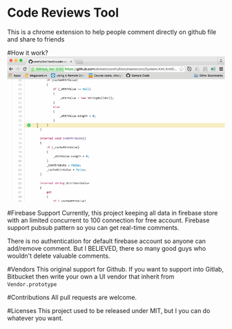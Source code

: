 # Code Reviews Tool
This is a chrome extension to help people comment directly on github file and share to friends

#How it work?
![How it work!](https://raw.githubusercontent.com/sangcu/code-reviews-extension/master/demo.gif)

#Firebase Support
Currently, this project keeping all data in firebase store with an limited concurrent to 100 connection for free account. Firebase support pubsub pattern so you can get real-time comments.  

There is no authentication for default firebase account so anyone can add/remove comment. But I BELIEVED, there so many good guys who wouldn't delete valuable comments.

#Vendors
This original support for Github. If you want to support into Gitlab, Bitbucket then write your own a UI vendor that inherit from `Vendor.prototype`  

#Contributions
All pull requests are welcome.

#Licenses
This project used to be released under MIT, but I you can do whatever you want.

